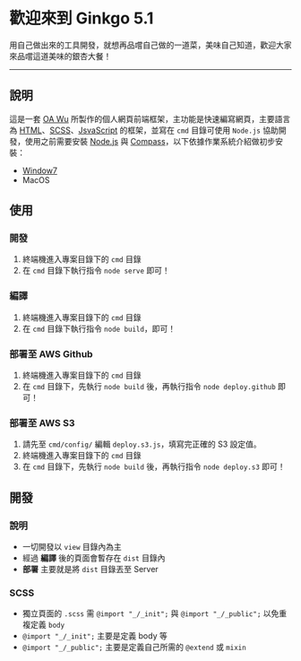 # 歡迎來到 Ginkgo 5.1
用自己做出來的工具開發，就想再品嚐自己做的一道菜，美味自己知道，歡迎大家來品嚐這道美味的銀杏大餐！

---

## 說明
這是一套 [OA Wu](https://www.ioa.tw/) 所製作的個人網頁前端框架，主功能是快速編寫網頁，主要語言為 [HTML](https://zh.wikipedia.org/zh-tw/HTML)、[SCSS](https://sass-lang.com/guide)、[JsvaScript](https://zh.wikipedia.org/wiki/JavaScript) 的框架，並寫在 `cmd` 目錄可使用 `Node.js` 協助開發，使用之前需要安裝 [Node.js](https://nodejs.org/) 與 [Compass](http://compass-style.org/)，以下依據作業系統介紹做初步安裝：

* [Window7](cmd/doc/WindowInstall.md)
* MacOS


## 使用
### 開發
1. 終端機進入專案目錄下的 `cmd` 目錄
2. 在 `cmd` 目錄下執行指令 `node serve` 即可！

### 編譯
1. 終端機進入專案目錄下的 `cmd` 目錄
2. 在 `cmd` 目錄下執行指令 `node build`，即可！

### 部署至 AWS Github
1. 終端機進入專案目錄下的 `cmd` 目錄
2. 在 `cmd` 目錄下，先執行 `node build` 後，再執行指令 `node deploy.github` 即可！

### 部署至 AWS S3
1. 請先至 `cmd/config/` 編輯 `deploy.s3.js`，填寫完正確的 S3 設定值。
2. 終端機進入專案目錄下的 `cmd` 目錄
3. 在 `cmd` 目錄下，先執行 `node build` 後，再執行指令 `node deploy.s3` 即可！


## 開發
### 說明
* 一切開發以 `view` 目錄內為主
* 經過 **編譯** 後的頁面會暫存在 `dist` 目錄內
* **部署** 主要就是將 `dist` 目錄丟至 Server

### SCSS
* 獨立頁面的 `.scss` 需 `@import "_/_init";` 與 `@import "_/_public";` 以免重複定義 `body`
* `@import "_/_init";` 主要是定義 body 等
* `@import "_/_public";` 主要是定義自己所需的 `@extend` 或 `mixin`

